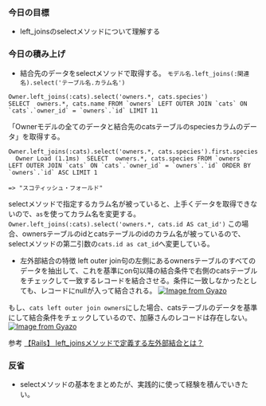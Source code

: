 ### 今日の目標
- left_joinsのselectメソッドについて理解する
 
### 今日の積み上げ
- 結合先のデータをselectメソッドで取得する。
`モデル名.left_joins(:関連名).select('テーブル名.カラム名')`

```
Owner.left_joins(:cats).select('owners.*, cats.species') 
SELECT  owners.*, cats.name FROM `owners` LEFT OUTER JOIN `cats` ON `cats`.`owner_id` = `owners`.`id` LIMIT 11
```
「Ownerモデルの全てのデータと結合先のcatsテーブルのspeciesカラムのデータ」を取得する。

```
Owner.left_joins(:cats).select('owners.*, cats.species').first.species
  Owner Load (1.1ms)  SELECT  owners.*, cats.species FROM `owners` LEFT OUTER JOIN `cats` ON `cats`.`owner_id` = `owners`.`id` ORDER BY `owners`.`id` ASC LIMIT 1

=> "スコティッシュ・フォールド"
```

selectメソッドで指定するカラム名が被っていると、上手くデータを取得できないので、`as`を使ってカラム名を変更する。
`Owner.left_joins(:cats).select('owners.*, cats.id AS cat_id')`
この場合、ownersテーブルのidとcatsテーブルのidのカラム名が被っているので、selectメソッドの第二引数の`cats.id as cat_id`へ変更している。

- 左外部結合の特徴
left outer join句の左側にあるownersテーブルのすべてのデータを抽出して、これを基準にon句以降の結合条件で右側のcatsテーブルをチェックして一致するレコードを結合させる。条件に一致しなかったとしても、レコードにnullが入って結合される。
[![Image from Gyazo](https://i.gyazo.com/40da5f153908e3af03c287d92c0bf8bf.png)](https://gyazo.com/40da5f153908e3af03c287d92c0bf8bf)

もし、`cats left outer join owners`にした場合、catsテーブルのデータを基準にして結合条件をチェックしているので、加藤さんのレコードは存在しない。
[![Image from Gyazo](https://i.gyazo.com/fe0c3d5796ddee4afebd7a94473fa5cc.png)](https://gyazo.com/fe0c3d5796ddee4afebd7a94473fa5cc)

参考
[【Rails】 left_joinsメソッドで定義する左外部結合とは？](https://pikawaka.com/rails/left_joins)

### 反省
- selectメソッドの基本をまとめたが、実践的に使って経験を積んでいきたい。
